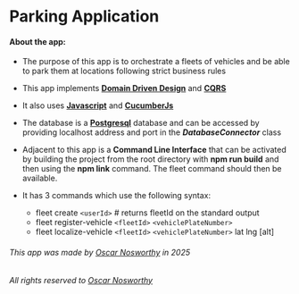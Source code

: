 # Parking Application

#### About the app:

- The purpose of this app is to orchestrate a fleets of vehicles and be able to park them at locations following strict business rules
- This app implements **[Domain Driven Design](https://martinfowler.com/bliki/DomainDrivenDesign.html)** and **[CQRS](https://martinfowler.com/bliki/CQRS.html)**
- It also uses **[Javascript](https://developer.mozilla.org/en-US/docs/Web/JavaScript)** and **[CucumberJs](https://cucumber.io)**
- The database is a **[Postgresql](https://www.postgresql.org/)** database and can be accessed by providing localhost address and port in the **_DatabaseConnector_** class

- Adjacent to this app is a **Command Line Interface** that can be activated by building the project from the root directory with **npm run build** and then using the **npm link** command. The fleet command should then be available.
- It has 3 commands which use the following syntax:
     - fleet create `<userId>` # returns fleetId on the standard output
     - fleet register-vehicle `<fleetId>` `<vehiclePlateNumber>`
     - fleet localize-vehicle `<fleetId>` `<vehiclePlateNumber>` lat lng [alt]

###### This app was made by [Oscar Nosworthy](https://www.linkedin.com/in/oscar-nosworthy-84190424242/) in 2025

###### All rights reserved to [Oscar Nosworthy](https://www.linkedin.com/in/oscar-nosworthy-84190424242/)
